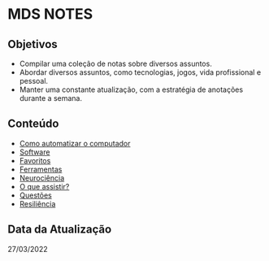 # MDS NOTES

## Objetivos

* Compilar uma coleção de notas sobre diversos assuntos.
* Abordar diversos assuntos, como tecnologias, jogos, vida profissional e pessoal.
* Manter uma constante atualização, com a estratégia de anotações durante a semana.

## Conteúdo

* [Como automatizar o computador](automatization.md "Como automatizar o computador")
* [Software](software.md "Software")
* [Favoritos](bookmark.md "Favoritos")
* [Ferramentas](tools.md "Ferramentas")
* [Neurociência](neuro.md "Neurociência")
* [O que assistir?](videos.md "O que assistir?")
* [Questões](questions.md "Questões")
* [Resiliência](resilience.md "Resiliência")

## Data da Atualização

27/03/2022
